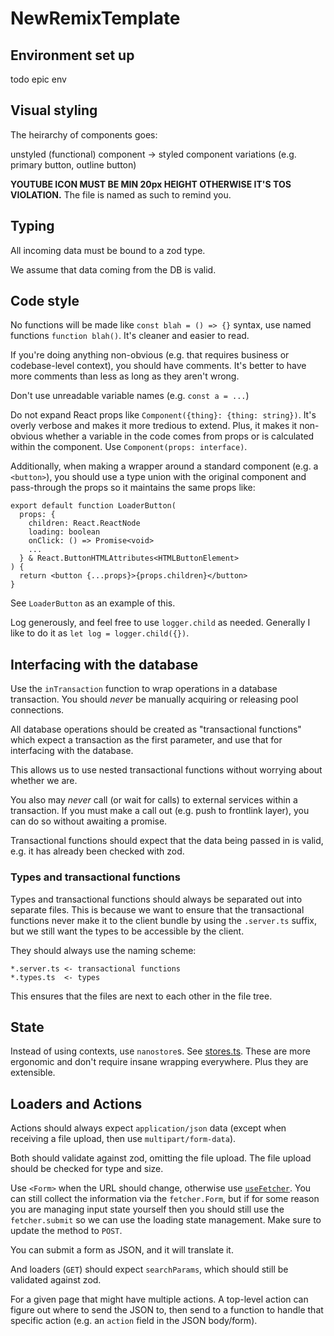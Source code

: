 # NewRemixTemplate

## Environment set up

todo epic env

## Visual styling

The heirarchy of components goes:

unstyled (functional) component -> styled component variations (e.g. primary button, outline button)

**YOUTUBE ICON MUST BE MIN 20px HEIGHT OTHERWISE IT'S TOS VIOLATION.** The file is named as such to remind you.

## Typing

All incoming data must be bound to a zod type.

We assume that data coming from the DB is valid.

## Code style

No functions will be made like `const blah = () => {}` syntax, use named functions `function blah()`. It's cleaner and easier to read.

If you're doing anything non-obvious (e.g. that requires business or codebase-level context), you should have comments. It's better to have more comments than less as long as they aren't wrong.

Don't use unreadable variable names (e.g. `const a = ...`)

Do not expand React props like `Component({thing}: {thing: string})`. It's overly verbose and makes it more tredious to extend. Plus, it makes it non-obvious whether a variable in the code comes from props or is calculated within the component. Use `Component(props: interface)`.

Additionally, when making a wrapper around a standard component (e.g. a `<button>`), you should use a type union with the original component and pass-through the props so it maintains the same props like:

```tsx
export default function LoaderButton(
  props: {
    children: React.ReactNode
    loading: boolean
    onClick: () => Promise<void>
    ...
  } & React.ButtonHTMLAttributes<HTMLButtonElement>
) {
  return <button {...props}>{props.children}</button>
}
```

See `LoaderButton` as an example of this.

Log generously, and feel free to use `logger.child` as needed. Generally I like to do it as `let log = logger.child({})`.

## Interfacing with the database

Use the `inTransaction` function to wrap operations in a database transaction. You should _never_ be manually acquiring or releasing pool connections.

All database operations should be created as "transactional functions" which expect a transaction as the first parameter, and use that for interfacing with the database.

This allows us to use nested transactional functions without worrying about whether we are.

You also may _never_ call (or wait for calls) to external services within a transaction. If you must make a call out (e.g. push to frontlink layer), you can do so without awaiting a promise.

Transactional functions should expect that the data being passed in is valid, e.g. it has already been checked with zod.

### Types and transactional functions

Types and transactional functions should always be separated out into separate files. This is because we want to ensure that the transactional functions never make it to the client bundle by using the `.server.ts` suffix, but we still want the types to be accessible by the client.

They should always use the naming scheme:

```
*.server.ts <- transactional functions
*.types.ts  <- types
```

This ensures that the files are next to each other in the file tree.

## State

Instead of using contexts, use `nanostore`s. See [stores.ts](app/stores.ts). These are more ergonomic and don't require insane wrapping everywhere. Plus they are extensible.

## Loaders and Actions

Actions should always expect `application/json` data (except when receiving a file upload, then use `multipart/form-data`).

Both should validate against zod, omitting the file upload. The file upload should be checked for type and size.

Use `<Form>` when the URL should change, otherwise use [`useFetcher`](https://remix.run/docs/en/main/hooks/use-fetcher). You can still collect the information via the `fetcher.Form`, but if for some reason you are managing input state yourself then you should still use the `fetcher.submit` so we can use the loading state management. Make sure to update the method to `POST`.

You can submit a form as JSON, and it will translate it.

And loaders (`GET`) should expect `searchParams`, which should still be validated against zod.

For a given page that might have multiple actions. A top-level action can figure out where to send the JSON to, then send to a function to handle that specific action (e.g. an `action` field in the JSON body/form).
